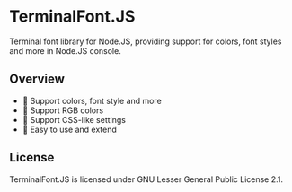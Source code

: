 # TerminalFont.JS

Terminal font library for Node.JS, providing support for colors, font styles and more in Node.JS console.

## Overview

- :rabbit: Support colors, font style and more
- :rabbit: Support RGB colors
- :rabbit: Support CSS-like settings
- :rabbit: Easy to use and extend

## License

TerminalFont.JS is licensed under GNU Lesser General Public License 2.1.


